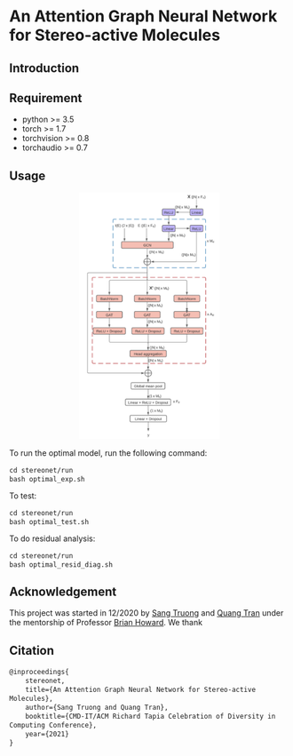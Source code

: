 # An Attention Graph Neural Network for Stereo-active Molecules

## Introduction
<!-- Description of project -->

<!-- Project Organization
------------

    ├── LICENSE
    ├── Makefile           <- Makefile with commands like `make data` or `make train`
    ├── README.md          <- The top-level README for developers using this project.
    ├── data
    │   ├── external       <- Data from third party sources.
    │   ├── interim        <- Intermediate data that has been transformed.
    │   ├── processed      <- The final, canonical data sets for modeling.
    │   └── raw            <- The original, immutable data dump.
    │
    ├── docs               <- A default Sphinx project; see sphinx-doc.org for details
    │
    ├── models             <- Trained and serialized models, model predictions, or model summaries
    │
    ├── notebooks          <- Jupyter notebooks. Naming convention is a number (for ordering),
    │                         the creator's initials, and a short `-` delimited description, e.g.
    │                         `1.0-jqp-initial-data-exploration`.
    │
    ├── references         <- Data dictionaries, manuals, and all other explanatory materials.
    │
    ├── reports            <- Generated analysis as HTML, PDF, LaTeX, etc.
    │   └── figures        <- Generated graphics and figures to be used in reporting
    │
    ├── requirements.txt   <- The requirements file for reproducing the analysis environment, e.g.
    │                         generated with `pip freeze > requirements.txt`
    │
    ├── setup.py           <- makes project pip installable (pip install -e .) so src can be imported
    ├── src                <- Source code for use in this project.
    │   ├── __init__.py    <- Makes src a Python module
    │   │
    │   ├── data           <- Scripts to download or generate data
    │   │   └── make_dataset.py
    │   │
    │   ├── features       <- Scripts to turn raw data into features for modeling
    │   │   └── build_features.py
    │   │
    │   ├── models         <- Scripts to train models and then use trained models to make
    │   │   │                 predictions
    │   │   ├── predict_model.py
    │   │   └── train_model.py
    │   │
    │   └── visualization  <- Scripts to create exploratory and results oriented visualizations
    │       └── visualize.py
    │
    └── tox.ini            <- tox file with settings for running tox; see tox.readthedocs.io


--------

<p><small>Project based on the <a target="_blank" href="https://drivendata.github.io/cookiecutter-data-science/">cookiecutter data science project template</a> #cookiecutterdatascience</small></p> -->

## Requirement
* python >= 3.5
* torch >= 1.7
* torchvision >= 0.8
* torchaudio >= 0.7

## Usage
<!-- How to use the project - Describe briefly -->

<p align="center">
<img width=50% src= "./reports/stereonet.png"/>
</p>

To run the optimal model, run the following command:
```{bash}
cd stereonet/run
bash optimal_exp.sh
```

To test:
```{bash}
cd stereonet/run
bash optimal_test.sh
```

To do residual analysis:
```{bash}
cd stereonet/run
bash optimal_resid_diag.sh
```

## Acknowledgement
This project was started in 12/2020 by [Sang Truong](https://sangttruong.github.io/) and [Quang Tran](https://quangntran.github.io/) under the mentorship of Professor [Brian Howard](https://github.com/bhoward). We thank 

## Citation
```
@inproceedings{
    stereonet,
    title={An Attention Graph Neural Network for Stereo-active Molecules},
    author={Sang Truong and Quang Tran},
    booktitle={CMD-IT/ACM Richard Tapia Celebration of Diversity in Computing Conference},
    year={2021}
}
```
